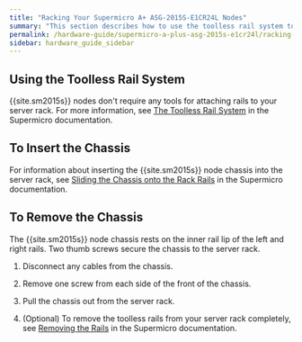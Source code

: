 ```yaml
---
title: "Racking Your Supermicro A+ ASG-2015S-E1CR24L Nodes"
summary: "This section describes how to use the toolless rail system to attach the rails to a server rack and install Supermicro 2015s nodes in a data center."
permalink: /hardware-guide/supermicro-a-plus-asg-2015s-e1cr24l/racking-nodes.html
sidebar: hardware_guide_sidebar
---
```


## Using the Toolless Rail System
{{site.sm2015s}} nodes don't require any tools for attaching rails to your server rack. For more information, see [The Toolless Rail System](https://www.supermicro.com/manuals/superserver/1U/MNL-2436.pdf#page=18) in the Supermicro documentation.


## To Insert the Chassis
For information about inserting the {{site.sm2015s}} node chassis into the server rack, see [Sliding the Chassis onto the Rack Rails](https://www.supermicro.com/manuals/superserver/1U/MNL-2436.pdf#page=21) in the Supermicro documentation.


## To Remove the Chassis
The {{site.sm2015s}} node chassis rests on the inner rail lip of the left and right rails. Two thumb screws secure the chassis to the server rack.

1. Disconnect any cables from the chassis. 

1. Remove one screw from each side of the front of the chassis.

1. Pull the chassis out from the server rack.

1. (Optional) To remove the toolless rails from your server rack completely, see [Removing the Rails](https://www.supermicro.com/manuals/superserver/1U/MNL-2436.pdf#page=22) in the Supermicro documentation.
